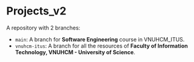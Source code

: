 # Projects_v2

A repository with 2 branches:

- `main`: A branch for **Software Engineering** course in VNUHCM_ITUS.
- `vnuhcm-itus`: A branch for all the resources of **Faculty of Information Technology, VNUHCM - University of Science**.
